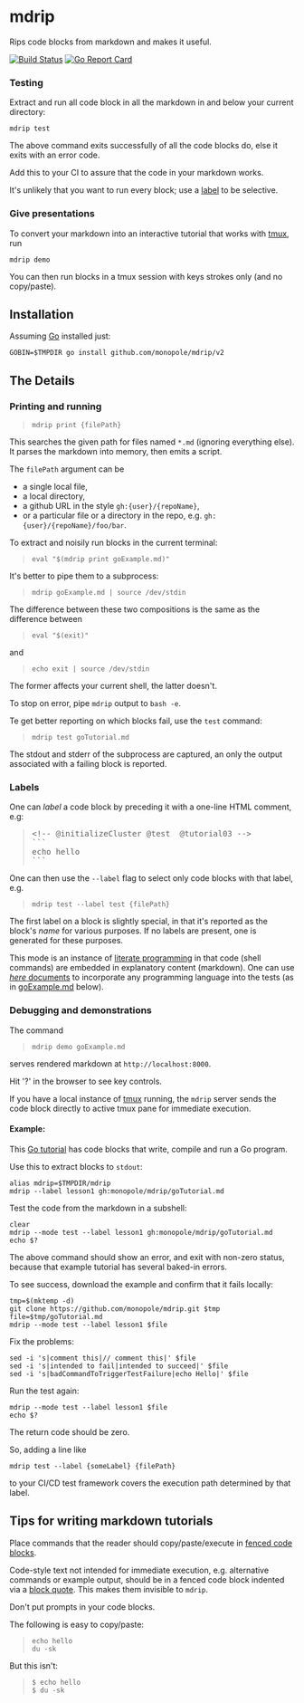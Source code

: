 # mdrip

[fenced code blocks]: https://help.github.com/articles/creating-and-highlighting-code-blocks/#fenced-code-blocks
[travis-mdrip]: https://travis-ci.org/monopole/mdrip
[tmux]: https://github.com/tmux/tmux/wiki

Rips code blocks from markdown and makes it useful.

[![Build Status](https://travis-ci.org/monopole/mdrip.svg?branch=master)](https://travis-ci.org/monopole/mdrip)
[![Go Report Card](https://goreportcard.com/badge/github.com/monopole/mdrip)](https://goreportcard.com/report/github.com/monopole/mdrip)

### Testing

Extract and run all code block in all the markdown 
in and below your current directory:
```
mdrip test
```
The above command exits successfully of all the code blocks do, else it exits 
with an error code.

Add this to your CI to assure that the code in your markdown works.

It's unlikely that you want to run every block;
use a [label](#labels) to be selective.

### Give presentations

To convert your markdown into an interactive tutorial 
that works with [tmux], run
```
mdrip demo
```
You can then run blocks in a tmux session with keys strokes only (and no copy/paste).


## Installation

Assuming [Go](https://golang.org/dl) installed just:

```
GOBIN=$TMPDIR go install github.com/monopole/mdrip/v2
```

## The Details

### Printing and running

> `mdrip print {filePath}`

This searches the given path for files named
`*.md` (ignoring everything else).
It parses the markdown into memory, then emits a
script.

The `filePath` argument can be

* a single local file,
* a local directory,
* a github URL in the style `gh:{user}/{repoName}`,
* or a particular file or a directory in the repo, e.g. `gh:{user}/{repoName}/foo/bar`.

To extract and noisily run blocks in the current terminal:

> `eval "$(mdrip print goExample.md)"`

It's better to pipe them to a subprocess:

> `mdrip goExample.md | source /dev/stdin`

The difference between these two compositions is the
same as the difference between

> `eval "$(exit)"`

and

> `echo exit | source /dev/stdin`

The former affects your current shell, the latter doesn't.

To stop on error, pipe `mdrip` output to `bash -e`.

Te get better reporting on which blocks fail, use the `test`
command:

> `mdrip test goTutorial.md`

The stdout and stderr of the subprocess are captured,
an only the output associated with a failing block
is reported.

### Labels

One can _label_ a code block by preceding it with
a one-line HTML comment, e.g:

<blockquote>
<pre>
&lt;&#33;-- @initializeCluster @test  @tutorial03 --&gt;
&#96;&#96;&#96;
echo hello
&#96;&#96;&#96;
</pre>
</blockquote>

One can then use the `--label` flag to select only
code blocks with that label, e.g.

> `mdrip test --label test {filePath}`

The first label on a block is slightly special, in
that it's reported as the block's _name_ for various
purposes.  If no labels are present, one is generated
for these purposes.

[literate programming]: http://en.wikipedia.org/wiki/Literate_programming
[_here_ documents]: http://tldp.org/LDP/abs/html/here-docs.html

This mode is an instance of [literate programming] in
that code (shell commands) are embedded in explanatory
content (markdown).  One can use [_here_ documents] to
incorporate any programming language into the tests
(as in [goExample.md](./goExample.md) below).

### Debugging and demonstrations

The command

> `mdrip demo goExample.md`

serves rendered markdown at `http://localhost:8000`.

Hit '?' in the browser to see key controls.

If you have a local instance of [tmux]
running, the `mdrip` server sends the code
block directly to active tmux
pane for immediate execution.

#### Example:

[Go tutorial]: https://github.com/monopole/mdrip/blob/master/data/example_tutorial.md
[raw-example]: https://raw.githubusercontent.com/monopole/mdrip/master/data/example_tutorial.md

This [Go tutorial] has code blocks that write, compile
and run a Go program.

Use this to extract blocks to `stdout`:

```
alias mdrip=$TMPDIR/mdrip
mdrip --label lesson1 gh:monopole/mdrip/goTutorial.md
```

Test the code from the markdown in a subshell:
```
clear
mdrip --mode test --label lesson1 gh:monopole/mdrip/goTutorial.md
echo $?
```

The above command should show an error, and exit with non-zero status,
because that example tutorial has several baked-in errors.

To see success, download the example and confirm
that it fails locally:
```
tmp=$(mktemp -d)
git clone https://github.com/monopole/mdrip.git $tmp
file=$tmp/goTutorial.md
mdrip --mode test --label lesson1 $file
```

Fix the problems:
```
sed -i 's|comment this|// comment this|' $file
sed -i 's|intended to fail|intended to succeed|' $file
sed -i 's|badCommandToTriggerTestFailure|echo Hello|' $file
```

Run the test again:
```
mdrip --mode test --label lesson1 $file
echo $?
```

The return code should be zero.

So, adding a line like

```
mdrip test --label {someLabel} {filePath}
```
to your CI/CD test framework covers
the execution path determined by that label.


## Tips for writing markdown tutorials

[fenced code blocks]: https://help.github.com/articles/creating-and-highlighting-code-blocks/#fenced-code-blocks
[block quote]: https://github.github.com/gfm/#block-quotes

Place commands that the reader should copy/paste/execute in
[fenced code blocks].

Code-style text not intended for immediate execution, e.g. alternative
commands or example output, should be in a fenced code block indented via a
[block quote].  This makes them invisible to `mdrip`.

Don't put prompts in your code blocks.

The following is easy to copy/paste:
> ```
> echo hello
> du -sk
> ```
But this isn't:
> ```
> $ echo hello
> $ du -sk
> ```

